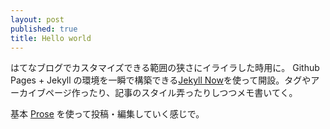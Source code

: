 ```yaml
---
layout: post
published: true
title: Hello world
---
```

はてなブログでカスタマイズできる範囲の狭さにイライラした時用に。
Github Pages + Jekyll の環境を一瞬で構築できる<a href="http://www.jekyllnow.com/" target="_blank">Jekyll Now</a>を使って開設。タグやアーカイブページ作ったり、記事のスタイル弄ったりしつつメモ書いてく。

基本 [Prose](http://prose.io/#about) を使って投稿・編集していく感じで。
